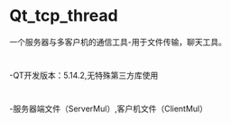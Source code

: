 # Qt_tcp_thread
一个服务器与多客户机的通信工具-用于文件传输，聊天工具。
#
-QT开发版本：5.14.2,无特殊第三方库使用
#
-服务器端文件（ServerMul）,客户机文件（ClientMul）
